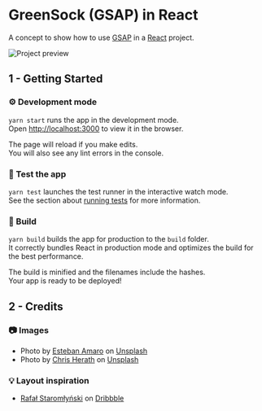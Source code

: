 # GreenSock (GSAP) in React

A concept to show how to use [GSAP](https://greensock.com/) in a [React](https://reactjs.org/) project.

![Project preview](https://www.giuliamalaroda.com/wp-content/uploads/2021/09/screencapture-localhost-3000-fatturazioni-crea-fatturazione-2021-09-23-12_07_38.png)

## 1 - Getting Started
### ⚙️ Development mode
`yarn start` runs the app in the development mode.\
Open [http://localhost:3000](http://localhost:3000) to view it in the browser.

The page will reload if you make edits.\
You will also see any lint errors in the console.

### 🔮 Test the app
`yarn test` launches the test runner in the interactive watch mode.\
See the section about [running tests](https://facebook.github.io/create-react-app/docs/running-tests) for more information.

### 🔨 Build 
`yarn build` builds the app for production to the `build` folder.\
It correctly bundles React in production mode and optimizes the build for the best performance.

The build is minified and the filenames include the hashes.\
Your app is ready to be deployed!

## 2 - Credits
### 📷 Images
- Photo by [Esteban Amaro](https://unsplash.com/@estebanamaro?utm_source=unsplash&utm_medium=referral&utm_content=creditCopyText) on [Unsplash](https://unsplash.com/s/photos/black-and-white?utm_source=unsplash&utm_medium=referral&utm_content=creditCopyText)
- Photo by [Chris Herath](https://unsplash.com/@cherath14?utm_source=unsplash&utm_medium=referral&utm_content=creditCopyText) on [Unsplash](https://unsplash.com/s/photos/black-and-white?utm_source=unsplash&utm_medium=referral&utm_content=creditCopyText)

### 💡 Layout inspiration
- [Rafał Staromłyński](https://dribbble.com/shots/12909272-Pixa) on [Dribbble](https://dribbble.com/)
  
  